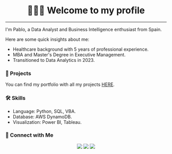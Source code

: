 <h1 align='center'> 👨🏻‍💻 Welcome to my profile </h1>
<hr>

I'm Pablo, a Data Analyst and Business Intelligence enthusiast from Spain.

Here are some quick insights about me: 
- Healthcare background with 5 years of professional experience.
- MBA and Master's Degree in Executive Management.
- Transitioned to Data Analytics in 2023.


### 💼 Projects
You can find my portfolio with all my projects [HERE](https://github.com/Pablojox/portfolio-homepage/blob/main/README.md).


### 🛠️ Skills
- Language: Python, SQL, VBA.
- Database: AWS DynamoDB.
- Visualization: Power BI, Tableau.


### 👋 Connect with Me
<p align="center">
<a target="_blank" href="https://www.linkedin.com/in/pablo-dlt/"><img src="https://img.shields.io/badge/-LinkedIn-0077B5?style=for-the-badge&logo=Linkedin&logoColor=white"></img></a>
<a target="_blank" href="mailto:pablodlt24@gmail.com"><img src="https://img.shields.io/badge/-Gmail-D14836?style=for-the-badge&logo=Gmail&logoColor=white"></img></a>
<a target="_blank" href="(https://github.com/Pablojox/)"><img src="https://img.shields.io/github/followers/Pablojox.svg?label=Follow%20@Pablojox&style=social"></img></a>
</p>    

